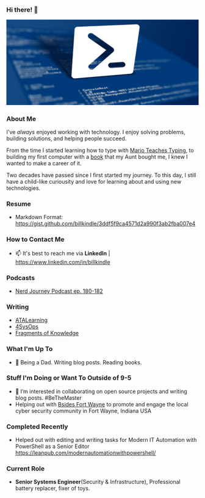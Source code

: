 ### Hi there! 👋

![header image](https://github.com/billkindle/billkindle/blob/master/images/powershell.jpg)

### About Me

I've *always* enjoyed working with technology. I enjoy solving problems, building solutions, and helping people succeed.

From the time I started learning how to type with [Mario Teaches Typing](https://archive.org/details/msdos_Mario_Teaches_Typing_1992), to building 
my first computer with a [book](https://www.goodreads.com/book/show/5014046-build-your-own-pc) that my Aunt bought me, I knew I wanted to make a career of it.

Two decades have passed since I first started my journey. To this day, I still have a child-like curiousity and love for learning about and using new technologies. 

### Resume
- Markdown Format: https://gist.github.com/billkindle/3ddf5f9ca4571d2a990f3ab2fba007e4

### How to Contact Me
- 📫 It's best to reach me via **LinkedIn** | https://www.linkedin.com/in/billkindle

### Podcasts
- [Nerd Journey Podcast ep. 180-182](https://nerd-journey.com/?s=Bill+Kindle)

### Writing
- [ATALearning](https://adamtheautomator.com/author/bill/)
- [4SysOps](https://4sysops.com/members/bill-kindle/)
- [Fragments of Knowledge](https://billkindle.substack.com)

### What I'm Up To
- 🔭 Being a Dad. Writing blog posts. Reading books. 

### Stuff I'm Doing or Want To Outside of 9-5
- 👯 I’m interested in collaborating on open source projects and writing blog posts. #BeTheMaster
- Helping out with [Bsides Fort Wayne](https://bsidesfortwayne.org/) to promote and engage the local cyber security community in Fort Wayne, Indiana USA

### Completed Recently
- Helped out with editing and writing tasks for Modern IT Automation with PowerShell as a Senior Editor https://leanpub.com/modernautomationwithpowershell/

### Current Role
- **Senior Systems Engineer**(Security & Infrastructure), Professional battery replacer, fixer of toys. 
